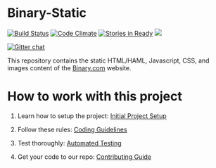 Binary-Static
=============

[![Build Status](https://travis-ci.org/binary-com/binary-static.svg?branch=master)](https://travis-ci.org/binary-com/binary-static)
[![Code Climate](https://codeclimate.com/github/binary-com/binary-static.png)](https://codeclimate.com/github/binary-com/binary-static)
[![Stories in Ready](https://badge.waffle.io/binary-com/binary-static.svg?label=ready&title=Ready)](http://waffle.io/binary-com/binary-static)
![](https://reposs.herokuapp.com/?path=binary-com/binary-static) 

[![Gitter chat](https://badges.gitter.im/binary-com/binary-static.png)](https://gitter.im/binary-com/binary-static)

This repository contains the static HTML/HAML, Javascript, CSS, and images content of the [Binary.com](http://www.binary.com) website.

How to work with this project
=============================

1. Learn how to setup the project:
[Initial Project Setup](https://github.com/binary-com/binary-static/wiki/Initial-Project-Setup)

2. Follow these rules:
[Coding Guidelines](https://github.com/binary-com/binary-static/wiki/Coding-Guidelines)

3. Test thoroughly:
[Automated Testing](https://github.com/binary-com/binary-static/wiki/Automated-Testing)

4. Get your code to our repo:
[Contributing Guide](https://github.com/binary-com/binary-static/wiki/Contributing-Guide)
